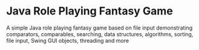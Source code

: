 Java Role Playing Fantasy Game
==============

A simple Java role playing fantasy game based on file input demonstrating comparators, comparables, searching, data structures, algorithms, sorting, file input, Swing GUI objects, threading and more
